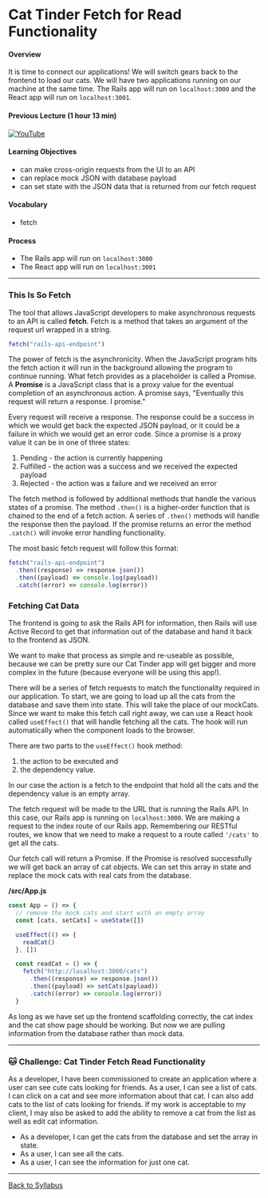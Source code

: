 # Cat Tinder Fetch for Read Functionality

#### Overview

It is time to connect our applications! We will switch gears back to the frontend to load our cats. We will have two applications running on our machine at the same time. The Rails app will run on `localhost:3000` and the React app will run on `localhost:3001`.

#### Previous Lecture (1 hour 13 min)

[![YouTube](http://img.youtube.com/vi/b4XhdUReNJ4/0.jpg)](https://www.youtube.com/watch?v=b4XhdUReNJ4)

#### Learning Objectives

- can make cross-origin requests from the UI to an API
- can replace mock JSON with database payload
- can set state with the JSON data that is returned from our fetch request

#### Vocabulary

- fetch

#### Process

- The Rails app will run on `localhost:3000`
- The React app will run on `localhost:3001`

---

### This Is So Fetch

The tool that allows JavaScript developers to make asynchronous requests to an API is called **fetch**. Fetch is a method that takes an argument of the request url wrapped in a string.

```javascript
fetch("rails-api-endpoint")
```

The power of fetch is the asynchronicity. When the JavaScript program hits the fetch action it will run in the background allowing the program to continue running. What fetch provides as a placeholder is called a Promise. A **Promise** is a JavaScript class that is a proxy value for the eventual completion of an asynchronous action. A promise says, "Eventually this request will return a response. I promise."

Every request will receive a response. The response could be a success in which we would get back the expected JSON payload, or it could be a failure in which we would get an error code. Since a promise is a proxy value it can be in one of three states:

1. Pending - the action is currently happening
2. Fulfilled - the action was a success and we received the expected payload
3. Rejected - the action was a failure and we received an error

The fetch method is followed by additional methods that handle the various states of a promise. The method `.then()` is a higher-order function that is chained to the end of a fetch action. A series of `.then()` methods will handle the response then the payload. If the promise returns an error the method `.catch()` will invoke error handling functionality.

The most basic fetch request will follow this format:

```javascript
fetch("rails-api-endpoint")
  .then((response) => response.json())
  .then((payload) => console.log(payload))
  .catch((error) => console.log(error))
```

### Fetching Cat Data

The frontend is going to ask the Rails API for information, then Rails will use Active Record to get that information out of the database and hand it back to the frontend as JSON.

We want to make that process as simple and re-useable as possible, because we can be pretty sure our Cat Tinder app will get bigger and more complex in the future (because everyone will be using this app!).

There will be a series of fetch requests to match the functionality required in our application. To start, we are going to load up all the cats from the database and save them into state. This will take the place of our mockCats. Since we want to make this fetch call right away, we can use a React hook called `useEffect()` that will handle fetching all the cats. The hook will run automatically when the component loads to the browser.

There are two parts to the `useEffect()` hook method:

1. the action to be executed and
2. the dependency value.

In our case the action is a fetch to the endpoint that hold all the cats and the dependency value is an empty array.

The fetch request will be made to the URL that is running the Rails API. In this case, our Rails app is running on `localhost:3000`. We are making a request to the index route of our Rails app. Remembering our RESTful routes, we know that we need to make a request to a route called `'/cats'` to get all the cats.

Our fetch call will return a Promise. If the Promise is resolved successfully we will get back an array of cat objects. We can set this array in state and replace the mock cats with real cats from the database.

**/src/App.js**

```javascript
const App = () => {
  // remove the mock cats and start with an empty array
  const [cats, setCats] = useState([])

  useEffect(() => {
    readCat()
  }, [])

  const readCat = () => {
    fetch("http://localhost:3000/cats")
      .then((response) => response.json())
      .then((payload) => setCats(payload))
      .catch((error) => console.log(error))
  }
```

As long as we have set up the frontend scaffolding correctly, the cat index and the cat show page should be working. But now we are pulling information from the database rather than mock data.

---

### 🐱 Challenge: Cat Tinder Fetch Read Functionality

As a developer, I have been commissioned to create an application where a user can see cute cats looking for friends. As a user, I can see a list of cats. I can click on a cat and see more information about that cat. I can also add cats to the list of cats looking for friends. If my work is acceptable to my client, I may also be asked to add the ability to remove a cat from the list as well as edit cat information.

- As a developer, I can get the cats from the database and set the array in state.
- As a user, I can see all the cats.
- As a user, I can see the information for just one cat.

---

[Back to Syllabus](../../README.md#bringing-it-together)
